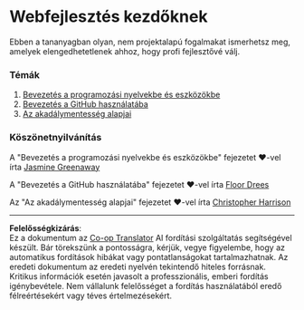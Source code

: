<!--
CO_OP_TRANSLATOR_METADATA:
{
  "original_hash": "770d9f83dddc841c19f210dee5fe0712",
  "translation_date": "2025-10-03T13:29:05+00:00",
  "source_file": "1-getting-started-lessons/README.md",
  "language_code": "hu"
}
-->
# Webfejlesztés kezdőknek

Ebben a tananyagban olyan, nem projektalapú fogalmakat ismerhetsz meg, amelyek elengedhetetlenek ahhoz, hogy profi fejlesztővé válj.

### Témák

1. [Bevezetés a programozási nyelvekbe és eszközökbe](1-intro-to-programming-languages/README.md)
2. [Bevezetés a GitHub használatába](2-github-basics/README.md)
3. [Az akadálymentesség alapjai](3-accessibility/README.md)

### Köszönetnyilvánítás

A "Bevezetés a programozási nyelvekbe és eszközökbe" fejezetet ♥️-vel írta [Jasmine Greenaway](https://twitter.com/paladique)

A "Bevezetés a GitHub használatába" fejezetet ♥️-vel írta [Floor Drees](https://twitter.com/floordrees)

Az "Az akadálymentesség alapjai" fejezetet ♥️-vel írta [Christopher Harrison](https://twitter.com/geektrainer)

---

**Felelősségkizárás**:  
Ez a dokumentum az [Co-op Translator](https://github.com/Azure/co-op-translator) AI fordítási szolgáltatás segítségével készült. Bár törekszünk a pontosságra, kérjük, vegye figyelembe, hogy az automatikus fordítások hibákat vagy pontatlanságokat tartalmazhatnak. Az eredeti dokumentum az eredeti nyelvén tekintendő hiteles forrásnak. Kritikus információk esetén javasolt a professzionális, emberi fordítás igénybevétele. Nem vállalunk felelősséget a fordítás használatából eredő félreértésekért vagy téves értelmezésekért.